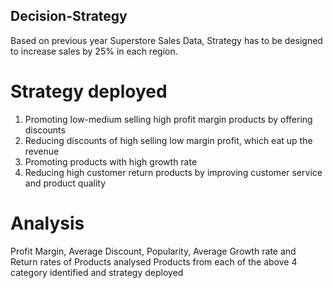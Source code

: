## Decision-Strategy

Based on previous year Superstore Sales Data, Strategy has to be designed to increase sales by 25% in each region.

# Strategy deployed
1) Promoting low-medium selling high profit margin products by offering discounts
2) Reducing discounts of high selling low margin profit, which eat up the revenue
3) Promoting products with high growth rate
4) Reducing high customer return products by improving customer service and product quality

# Analysis
Profit Margin, Average Discount, Popularity, Average Growth rate and Return rates of Products analysed
Products from each of the above 4 category identified and strategy deployed
